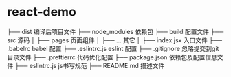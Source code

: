 # react-demo

├── dist                        编译后项目文件
├── node_modules                依赖包
├── build                       配置文件
├── src                         源码
│   ├── pages                   页面组件
│   ├── ...						其它
│   ├── index.jsx               入口文件
├── .babelrc                    babel 配置
├── .eslintrc.js                eslint 配置
├── .gitignore                  忽略提交到git目录文件
├── .prettierrc                 代码优化配置
├── package.json                依赖包及配置信息文件
├── eslintrc.js                 js书写规范
├── README.md                   描述文件
